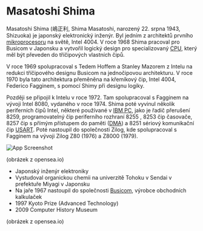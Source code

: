 
# Masatoshi Shima


Masatoshi Shima (嶋正利, Shima Masatoshi, narozený 22. srpna 1943, Shizuoka) je japonský elektronický inženýr. Byl jedním z architektů prvního [mikroprocesoru](https://en.wikipedia.org/wiki/Microprocessor) na světě, Intel 4004. V roce 1968 Shima pracoval pro Busicom v Japonsku a vytvořil logický design pro specializovaný [CPU](https://en.wikipedia.org/wiki/CPU), který měl být převeden do tříčipových vlastních čipů. 

V roce 1969 spolupracoval s Tedem Hoffem a Stanley Mazorem z Intelu na redukci tříčipového designu Busicom na jednočipovou architekturu. V roce 1970 byla tato architektura přeměněna na křemíkový čip, Intel 4004, Federico Fagginem, s pomocí Shimy při designu logiky.

Později se připojil k Intelu v roce 1972. Tam spolupracoval s Fagginem na vývoji Intel 8080, vydaného v roce 1974. Shima poté vyvinul několik periferních čipů Intel, některé používané v [IBM PC](https://en.wikipedia.org/wiki/IBM_PC), jako je řadič přerušení 8259, programovatelný čip periferního rozhraní 8255 , 8253 čip časovače, 8257 čip s přímým přístupem do paměti ([DMA](https://en.wikipedia.org/wiki/Direct_memory_access)) a 8251 sériový komunikační čip [USART](https://en.wikipedia.org/wiki/USART). Poté nastoupil do společnosti Zilog, kde spolupracoval s Fagginem na vývoji Zilog Z80 (1976) a Z8000 (1979).


![App Screenshot](https://i.seadn.io/gae/_4G7J7Fmbf_0cMPjr4EgDKIslrBkqVejQhzr2bdz-aY5DEAkmi9XpvvRkTf4UYMwFrfWC_NjN8Qkd4CV-T3_wuTlvQ_aO7GRGkLu?auto=format&dpr=1&w=1000)

(obrázek z opensea.io)


 - Japonský inženýr elektroniky
 - Vystudoval organickou chemii na univerzitě Tohoku v Sendai v prefektuře Miyagi v Japonsku
 - Na jaře 1967 nastoupil do společnosti [Busicom](https://en.wikipedia.org/wiki/Busicom), výrobce obchodních kalkulaček
 - 1997 Kyoto Prize (Advanced Technology)
 - 2009 Computer History Museum 

(obrázek z opensea.io)